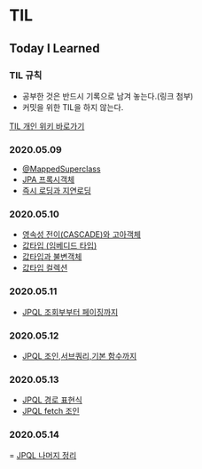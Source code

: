# TIL
## Today I Learned

### TIL 규칙 
- 공부한 것은 반드시 기록으로 남겨 놓는다.(링크 첨부)
- 커밋을 위한 TIL을 하지 않는다. 

[TIL 개인 위키 바로가기](https://www.notion.so/3hourstrudy/TIL-WIKI-60935a27129f41578f921f6bb108dd95)  

### 2020.05.09
- [@MappedSuperclass](https://www.notion.so/3hourstrudy/MappedSuperclass-fa676270f9bf48819d08ccf20a97c061)
- [JPA 프록시객체](https://www.notion.so/3hourstrudy/JPA-11f1e40d06fa4e2d8be7c5abfcb33e9a)
- [즉시 로딩과 지연로딩](https://www.notion.so/3hourstrudy/c3c3780e0b784294803494ef2c5a9129)

### 2020.05.10 
- [영속성 전이(CASCADE)와 고아객체](https://www.notion.so/3hourstrudy/CASCADE-48b502158bf7429f85308978d6ead299)
- [값타입 (임베디드 타입)](https://www.notion.so/3hourstrudy/c2d9b18ca2c14c67823d449de5d98294)
- [값타입과 불변객체](https://www.notion.so/3hourstrudy/dc92624182744e16aeeef144ebcb69d8)
- [값타입 컬렉션](https://www.notion.so/3hourstrudy/8aa3ab8afa454692893383b916c56ef1)

### 2020.05.11
- [JPQL 조회부부터 페이징까지](https://www.notion.so/3hourstrudy/JPQL-61a8deba9ffb4760ac2bc43da2d3b333)

### 2020.05.12
- [JPQL 조인,서브쿼리,기본 함수까지](https://www.notion.so/3hourstrudy/JPQL-61a8deba9ffb4760ac2bc43da2d3b333)

### 2020.05.13
- [JPQL 경로 표현식](https://www.notion.so/3hourstrudy/JPQL-60136694c98a4c79b8e0336398f6c491)
- [JPQL fetch 조인](https://www.notion.so/3hourstrudy/fetch-join-8b2e9779a193467a9accd4a5b9c82ef3)

### 2020.05.14
= [JPQL 나머지 정리](https://www.notion.so/3hourstrudy/JPQL-2c1527df7960434eac9327344d643580)
